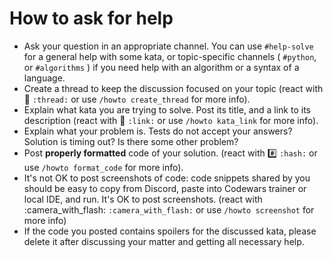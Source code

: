 # How to ask for help

- Ask your question in an appropriate channel. You can use `#help-solve` for a general help with some kata, or topic-specific channels ( `#python`, or `#algorithms` ) if you need help with an algorithm or a syntax of a language.
- Create a thread to keep the discussion focused on your topic (react with :thread: `:thread:` or use `/howto create_thread` for more info).
- Explain what kata you are trying to solve. Post its title, and a link to its description (react with :link: `:link:` or use `/howto kata_link` for more info).
- Explain what your problem is. Tests do not accept your answers? Solution is timing out? Is there some other problem?
- Post **properly formatted** code of your solution. (react with :hash: `:hash:` or use `/howto format_code` for more info).
- It's not OK to post screenshots of code: code snippets shared by you should be easy to copy from Discord, paste into Codewars trainer or local IDE, and run. It's OK to post screenshots. (react with :camera_with_flash: `:camera_with_flash:` or use `/howto screenshot` for more info)
- If the code you posted contains spoilers for the discussed kata, please delete it after discussing your matter and getting all necessary help.